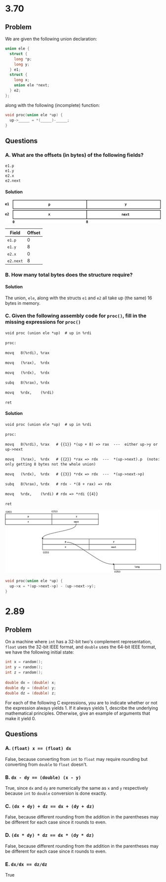 # 3.70

## Problem

We are given the following union declaration:

``` c
union ele {
  struct {
    long *p;
    long y;
  } e1;
  struct {
    long x;
    union ele *next;
  } e2;
};
```

along with the following (incomplete) function:

``` c
void proc(union ele *up) {
  up->_____ = *(_____)-_____;
}
```

## Questions

### A. What are the offsets (in bytes) of the following fields?

```
e1.p
e1.y
e2.x
e2.next
```

#### Solution

![Offset](./images/offset.svg)

Field     | Offset
---       | ---
`e1.p`    | 0
`e1.y`    | 8
`e2.x`    | 0
`e2.next` | 8

### B. How many total bytes does the structure require?

#### Solution

The union, `ele`, along with the structs `e1` and `e2` all take up (the same) 16
bytes in memory.

### C. Given the following assembly code for `proc()`, fill in the missing expressions for `proc()`

 
```
void proc (union ele *up)  # up in %rdi

proc:

movq   8(%rdi), %rax

movq   (%rax),  %rdx

movq   (%rdx),  %rdx

subq   8(%rax), %rdx

movq   %rdx,    (%rdi)

ret
```

#### Solution

```
void proc (union ele *up)  # up in %rdi

proc:

movq   8(%rdi), %rax   # {{1}} *(up + 8) => rax  ---  either up->y or up->next

movq   (%rax),  %rdx   # {{2}} *rax => rdx  ---  *(up->next).p  (note: only getting 8 bytes not the whole union)

movq   (%rdx),  %rdx   # {{3}} *rdx => rdx  ---  *(up->next->p)

subq   8(%rax), %rdx   # rdx - *(8 + rax) => rdx

movq   %rdx,    (%rdi) # rdx => *rdi {{4}}

ret
```

![Offset](./images/3.70c.svg)

``` c
void proc(union ele *up) {
  up->x = *(up->next->p) - (up->next->y);
}
```

# 2.89

## Problem

On a machine where `int` has a 32-bit two's complement representation, `float`
uses the 32-bit IEEE format, and `double` uses the 64-bit IEEE format, we have
the following initial state:

``` c
int x = random();
int y = random();
int z = random();

double dx = (double) x;
double dy = (double) y;
double dz = (double) z;
```

For each of the following C expressions, you are to indicate whether or not the
expression always yields 1. If it always yields 1, describe the underlying
mathematical principles. Otherwise, give an example of arguments that make it
yield 0.

## Questions

### A. `(float) x == (float) dx`

False, because converting from `int` to `float` may require rounding but
converting from `double` to `float` doesn't.

### B. `dx - dy == (double) (x - y)`

True, since `dx` and `dy` are numerically the same as `x` and `y` respectively
because `int` to `double` conversion is done exactly.

### C. `(dx + dy) + dz == dx + (dy + dz)`

False, because different rounding from the addition in the parentheses may be
different for each case since it rounds to even.

### D. `(dx * dy) * dz == dx * (dy * dz)`

False, because different rounding from the addition in the parentheses may be
different for each case since it rounds to even.

### E. `dx/dx == dz/dz`

True
